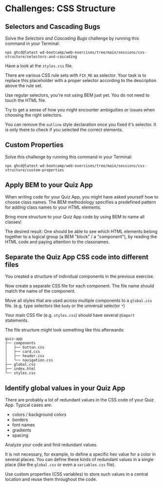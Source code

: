 # Challenges: CSS Structure

## Selectors and Cascading Bugs

Solve the _Selectors and Cascading Bugs_ challenge by running this command in your Terminal:

```
npx ghcd@latest wd-bootcamp/web-exercises/tree/main/sessions/css-structure/selectors-and-cascading
```

Have a look at the `styles.css` file.

There are various CSS rule sets with `FIX_ME` as selector. Your task is to replace this placeholder
with a proper selector according to the description above the rule set.

Use regular selectors, you're not using BEM just yet. You do not need to touch the HTML file.

Try to get a sense of how you might encounter ambiguities or issues when choosing the right
selectors.

You can remove the `outline` style declaration once you fixed it's selector. It is only there to
check if you selected the correct elements.

## Custom Properties

Solve this challenge by running this command in your Terminal:

```
npx ghcd@latest wd-bootcamp/web-exercises/tree/main/sessions/css-structure/custom-properties
```

## Apply BEM to your Quiz App

When writing code for your Quiz App, you might have asked yourself how to choose class names. The
BEM methodology specifies a predefined pattern for adding class names to your HTML elements.

Bring more structure to your Quiz App code by using BEM to name all classes!

The desired result: One should be able to see which HTML elements belong together to a logical group
(a BEM "block" / a "component"), by reading the HTML code and paying attention to the classnames.

## Separate the Quiz App CSS code into different files

You created a structure of individual components in the previous exercise.

Now create a separate CSS file for each component. The file name should match the name of the
component.

Move all styles that are used across multiple components to a `global.css` file. (e.g. type
selectors like `body` or the universal selector `*`)

Your main CSS file (e.g. `styles.css`) should have several `@import` statements.

The file structure might look something like this afterwards:

```
quiz-app
├── components
│   ├── button.css
│   ├── card.css
│   ├── header.css
│   └── navigation.css
├── global.css
├── index.html
└── styles.css
```

## Identify global values in your Quiz App

There are probably a lot of redundant values in the CSS code of your Quiz App. Typical cases are:

- colors / background colors
- borders
- font names
- gradients
- spacing

Analyze your code and find redundant values.

It is not necessary, for example, to define a specific hex value for a color in several places. You
can define these kinds of redundant values in a single place (like the `global.css` or even a
`variables.css` file).

Use custom properties (CSS variables) to store such values in a central location and reuse them
throughout the code.
